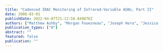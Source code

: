 ```yaml
---
title: "Cadenced IRAC Monitoring of Infrared-Variable AGNs, Part II"
date: 2008-03-01
publishDate: 2022-04-07T21:12:58.849876Z
authors: ["Matthew Ashby", "Morgan Fouesneau", "Joseph Hora", "Jessica Krick", "Howard Smith", "Jason Surace"]
publication_types: ["0"]
abstract: ""
featured: false
publication: ""
---
```


